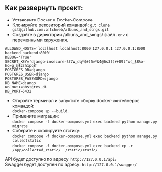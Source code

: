 ## Как развернуть проект:

* Установите Docker и Docker-Compose.
* Клонируйте репозиторий командой:
`git clone git@github.com:sntchweb/albums_and_songs.git`
* Создайте в директории /albuns_and_songs/ файл `.env` с переменными окружения.
```
ALLOWED_HOSTS='localhost localhost:8000 127.0.0.1 127.0.0.1:8000 backend backend:8000'
DEBUG='True'
SECRET_KEY='django-insecure-l77w_dq*$#)5w*&4@6s3()#+09l^x(_$8&o-hq=g_@$zzh1pq8'
POSTGRES_DB=django
POSTGRES_USER=django
POSTGRES_PASSWORD=django
DB_NAME=django
DB_HOST=postgres_db
DB_PORT=5432
```
* Откройте терминал и запустите сборку docker-контейнеров командой:  
`docker-compose up --build`.  
* Примените миграции:  
`docker compose -f docker-compose.yml exec backend python manage.py migrate`  
* Соберите и скопируйте статику:  
`docker compose -f docker-compose.yml exec backend python manage.py collectstatic`  
`docker compose -f docker-compose.yml exec backend cp -r /app/collected_static/. /static/static/`

API будет доступно по адресу: `http://127.0.0.1/api/`  
Swagger будет доступен по адресу: `http://127.0.0.1/swagger/`  